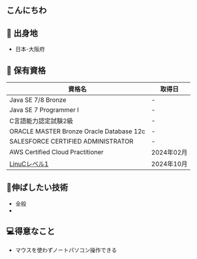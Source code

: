 ## こんにちわ

## 🏡 出身地
- 日本-大阪府

## 📜 保有資格
| 資格名 | 取得日 |
| ------ | ------ |
| Java SE 7/8 Bronze | - |
| Java SE 7 Programmer I | - |
| C言語能力認定試験2級 | - |
| ORACLE MASTER Bronze Oracle Database 12c | - |
| SALESFORCE CERTIFIED ADMINISTRATOR | - |
| AWS Certified Cloud Practitioner | 2024年02月 |
| [LinuCレベル1](https://ma.educo-j.or.jp/l/EID900048521/nnzkef8q42) | 2024年10月 |

## 🔧伸ばしたい技術
- 全般
- 
## 💻得意なこと
- マウスを使わずノートパソコン操作できる


<!--
**YuuYamamoto0925/YuuYamamoto0925** is a ✨ _special_ ✨ repository because its `README.md` (this file) appears on your GitHub profile.

Here are some ideas to get you started:

- 🔭 I’m currently working on ...
- 🌱 I’m currently learning ...
- 👯 I’m looking to collaborate on ...
- 🤔 I’m looking for help with ...
- 💬 Ask me about ...
- 📫 How to reach me: ...
- 😄 Pronouns: ...
- ⚡ Fun fact: ...
-->
